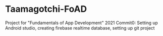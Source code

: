 # Taamagotchi-FoAD
Project for "Fundamentals of App Development" 2021
Commit0: Setting up Android studio, creating firebase realtime database, setting up git project
